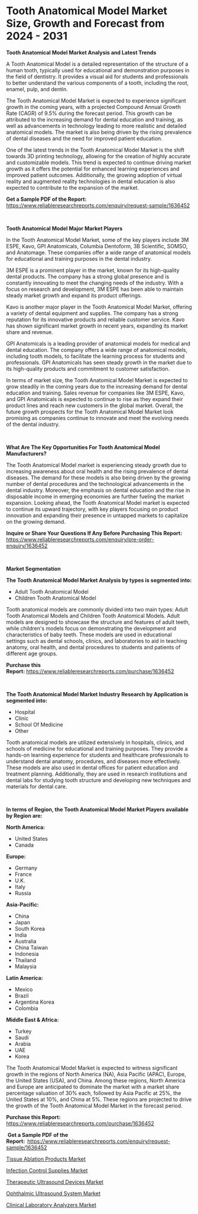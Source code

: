 <p><h1>Tooth Anatomical Model Market Size, Growth and Forecast from 2024 - 2031</h1></p><p><strong>Tooth Anatomical Model Market Analysis and Latest Trends</strong></p>
<p><p>A Tooth Anatomical Model is a detailed representation of the structure of a human tooth, typically used for educational and demonstration purposes in the field of dentistry. It provides a visual aid for students and professionals to better understand the various components of a tooth, including the root, enamel, pulp, and dentin.</p><p>The Tooth Anatomical Model Market is expected to experience significant growth in the coming years, with a projected Compound Annual Growth Rate (CAGR) of 9.5% during the forecast period. This growth can be attributed to the increasing demand for dental education and training, as well as advancements in technology leading to more realistic and detailed anatomical models. The market is also being driven by the rising prevalence of dental diseases and the need for improved patient education.</p><p>One of the latest trends in the Tooth Anatomical Model Market is the shift towards 3D printing technology, allowing for the creation of highly accurate and customizable models. This trend is expected to continue driving market growth as it offers the potential for enhanced learning experiences and improved patient outcomes. Additionally, the growing adoption of virtual reality and augmented reality technologies in dental education is also expected to contribute to the expansion of the market.</p></p>
<p><strong>Get a Sample PDF of the Report:&nbsp;</strong> <a href="https://www.reliableresearchreports.com/enquiry/request-sample/1636452">https://www.reliableresearchreports.com/enquiry/request-sample/1636452</a></p>
<p>&nbsp;</p>
<p><strong>Tooth Anatomical Model Major Market Players</strong></p>
<p><p>In the Tooth Anatomical Model Market, some of the key players include 3M ESPE, Kavo, GPI Anatomicals, Columbia Dentoform, 3B Scientific, SOMSO, and Anatomage. These companies offer a wide range of anatomical models for educational and training purposes in the dental industry.</p><p>3M ESPE is a prominent player in the market, known for its high-quality dental products. The company has a strong global presence and is constantly innovating to meet the changing needs of the industry. With a focus on research and development, 3M ESPE has been able to maintain steady market growth and expand its product offerings.</p><p>Kavo is another major player in the Tooth Anatomical Model Market, offering a variety of dental equipment and supplies. The company has a strong reputation for its innovative products and reliable customer service. Kavo has shown significant market growth in recent years, expanding its market share and revenue.</p><p>GPI Anatomicals is a leading provider of anatomical models for medical and dental education. The company offers a wide range of anatomical models, including tooth models, to facilitate the learning process for students and professionals. GPI Anatomicals has seen steady growth in the market due to its high-quality products and commitment to customer satisfaction.</p><p>In terms of market size, the Tooth Anatomical Model Market is expected to grow steadily in the coming years due to the increasing demand for dental education and training. Sales revenue for companies like 3M ESPE, Kavo, and GPI Anatomicals is expected to continue to rise as they expand their product lines and reach new customers in the global market. Overall, the future growth prospects for the Tooth Anatomical Model Market look promising as companies continue to innovate and meet the evolving needs of the dental industry.</p></p>
<p>&nbsp;</p>
<p><strong>What Are The Key Opportunities For Tooth Anatomical Model Manufacturers?</strong></p>
<p><p>The Tooth Anatomical Model market is experiencing steady growth due to increasing awareness about oral health and the rising prevalence of dental diseases. The demand for these models is also being driven by the growing number of dental procedures and the technological advancements in the dental industry. Moreover, the emphasis on dental education and the rise in disposable income in emerging economies are further fueling the market expansion. Looking ahead, the Tooth Anatomical Model market is expected to continue its upward trajectory, with key players focusing on product innovation and expanding their presence in untapped markets to capitalize on the growing demand.</p></p>
<p><strong>Inquire or Share Your Questions If Any Before Purchasing This Report:</strong> <a href="https://www.reliableresearchreports.com/enquiry/pre-order-enquiry/1636452">https://www.reliableresearchreports.com/enquiry/pre-order-enquiry/1636452</a></p>
<p>&nbsp;</p>
<p><strong>Market Segmentation</strong></p>
<p><strong>The Tooth Anatomical Model Market Analysis by types is segmented into:</strong></p>
<p><ul><li>Adult Tooth Anatomical Model</li><li>Children Tooth Anatomical Model</li></ul></p>
<p><p>Tooth anatomical models are commonly divided into two main types: Adult Tooth Anatomical Models and Children Tooth Anatomical Models. Adult models are designed to showcase the structure and features of adult teeth, while children's models focus on demonstrating the development and characteristics of baby teeth. These models are used in educational settings such as dental schools, clinics, and laboratories to aid in teaching anatomy, oral health, and dental procedures to students and patients of different age groups.</p></p>
<p><strong>Purchase this Report:&nbsp;</strong><a href="https://www.reliableresearchreports.com/purchase/1636452">https://www.reliableresearchreports.com/purchase/1636452</a></p>
<p>&nbsp;</p>
<p><strong>The Tooth Anatomical Model Market Industry Research by Application is segmented into:</strong></p>
<p><ul><li>Hospital</li><li>Clinic</li><li>School Of Medicine</li><li>Other</li></ul></p>
<p><p>Tooth anatomical models are utilized extensively in hospitals, clinics, and schools of medicine for educational and training purposes. They provide a hands-on learning experience for students and healthcare professionals to understand dental anatomy, procedures, and diseases more effectively. These models are also used in dental offices for patient education and treatment planning. Additionally, they are used in research institutions and dental labs for studying tooth structure and developing new techniques and materials for dental care.</p></p>
<p>&nbsp;</p>
<p><strong>In terms of Region, the Tooth Anatomical Model Market Players available by Region are:</strong></p>
<p>
    <p> <strong> North America: </strong>
        <ul>
            <li>United States</li>
            <li>Canada</li>
        </ul>
        </p> 
    <p> <strong> Europe: </strong>
        <ul>
            <li>Germany</li>
            <li>France</li>
            <li>U.K.</li>
            <li>Italy</li>
            <li>Russia</li>
        </ul>
        </p> 
    <p> <strong> Asia-Pacific: </strong>
        <ul>
            <li>China</li>
            <li>Japan</li>
            <li>South Korea</li>
            <li>India</li>
            <li>Australia</li>
            <li>China Taiwan</li>
            <li>Indonesia</li>
            <li>Thailand</li>
            <li>Malaysia</li>
        </ul>
        </p> 
    <p> <strong> Latin America: </strong>
        <ul>
            <li>Mexico</li>
            <li>Brazil</li>
            <li>Argentina Korea</li>
            <li>Colombia</li>
        </ul>
        </p> 
    <p> <strong> Middle East & Africa: </strong>
        <ul>
            <li>Turkey</li>
            <li>Saudi</li>
            <li>Arabia</li>
            <li>UAE</li>
            <li>Korea</li>
        </ul>
    </p>
    </p>
<p><p>The Tooth Anatomical Model Market is expected to witness significant growth in the regions of North America (NA), Asia Pacific (APAC), Europe, the United States (USA), and China. Among these regions, North America and Europe are anticipated to dominate the market with a market share percentage valuation of 30% each, followed by Asia Pacific at 25%, the United States at 10%, and China at 5%. These regions are projected to drive the growth of the Tooth Anatomical Model Market in the forecast period.</p></p>
<p><strong>Purchase this Report: </strong><a href="https://www.reliableresearchreports.com/purchase/1636452">https://www.reliableresearchreports.com/purchase/1636452</a></p>
<p>&nbsp;<strong>Get a Sample PDF of the Report:&nbsp;&nbsp;</strong><a href="https://www.reliableresearchreports.com/enquiry/request-sample/1636452">https://www.reliableresearchreports.com/enquiry/request-sample/1636452</a></p>
<p><strong></strong></p>
<p><p><a href="https://medium.com/p/dde29087fa13/edit">Tissue Ablation Products Market</a></p><p><a href="https://medium.com/p/b0b36f22d57d/edit">Infection Control Supplies Market</a></p><p><a href="https://medium.com/p/61ad0f62698a/edit">Therapeutic Ultrasound Devices Market</a></p><p><a href="https://medium.com/p/d9c503619e62/edit">Ophthalmic Ultrasound System Market</a></p><p><a href="https://medium.com/p/c58e12719d81/edit">Clinical Laboratory Analyzers Market</a></p></p>